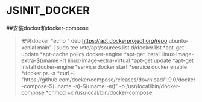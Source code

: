 # JSINIT_DOCKER


##安装docker和docker-compose

>安装docker
>*echo " deb https://apt.dockerproject.org/repo ubuntu-xenial main" | sudo tee /etc/apt/sources.list.d/docker.list
>*apt-get update
>*apt-cache policy docker-engine
>*apt-get install linux-image-extra-$(uname -r) linux-image-extra-virtual
>*apt-get update
>*apt-get install docker-engine
>*service docker start
>*service docker enable
>*docker ps -a
>*curl -L "https://github.com/docker/compose/releases/download/1.9.0/docker-compose-$(uname -s)-$(uname -m)" -o /usr/local/bin/docker-compose
>*chmod +x /usr/local/bin/docker-compose
